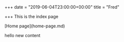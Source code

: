 +++
date = "2019-06-04T23:00:00+00:00"
title = "Fred"

+++
This is the index page

\[Home page\](home-page.md)

hello new content
